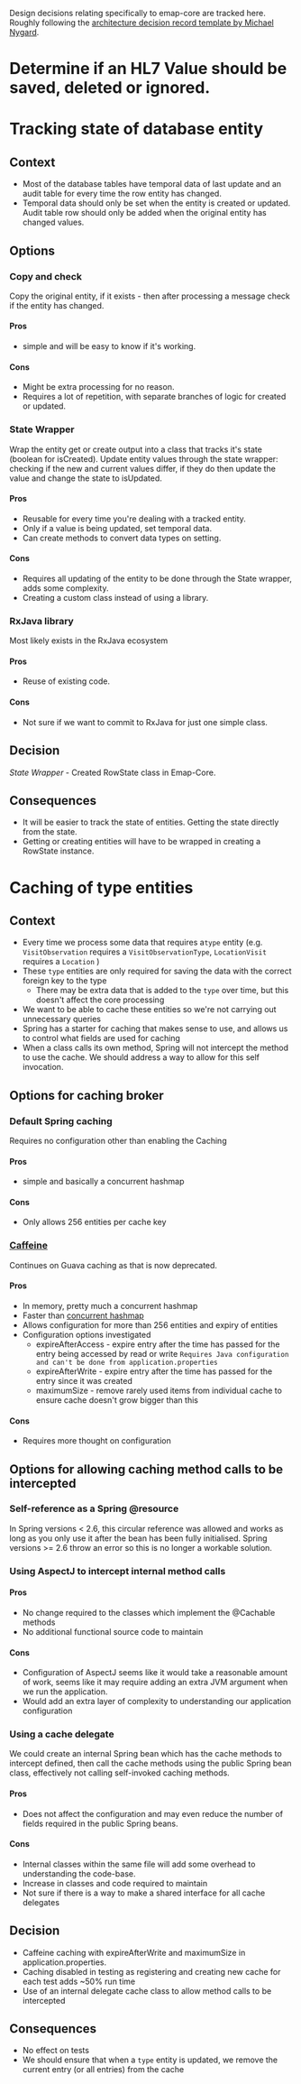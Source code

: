 Design decisions relating specifically to emap-core are tracked here. Roughly following the
[architecture decision record template by Michael Nygard](https://github.com/joelparkerhenderson/architecture_decision_record/edit/master/adr_template_by_michael_nygard.md).



# Determine if an HL7 Value should be saved, deleted or ignored.




# Tracking state of database entity

## Context

- Most of the database tables have temporal data of last update and an audit table for every time
  the row entity has changed.
- Temporal data should only be set when the entity is created or updated.
  Audit table row should only be added when the original entity has changed values.

## Options

### Copy and check 

Copy the original entity, if it exists - then after processing a message check if the entity has changed.

#### Pros

- simple and will be easy to know if it's working.

#### Cons

- Might be extra processing for no reason.
- Requires a lot of repetition, with separate branches of logic for created or updated.

### State Wrapper

Wrap the entity get or create output into a class that tracks it's state (boolean for isCreated).
Update entity values through the state wrapper: checking if the new and current values differ,
if they do then update the value and change the state to isUpdated.

#### Pros

- Reusable for every time you're dealing with a tracked entity.
- Only if a value is being updated, set temporal data.
- Can create methods to convert data types on setting.

#### Cons

- Requires all updating of the entity to be done through the State wrapper, adds some complexity.
- Creating a custom class instead of using a library.

### RxJava library

Most likely exists in the RxJava ecosystem

#### Pros

- Reuse of existing code.

#### Cons

- Not sure if we want to commit to RxJava for just one simple class.

## Decision

*State Wrapper* - Created RowState class in Emap-Core. 

## Consequences

- It will be easier to track the state of entities. Getting the state directly from the state.
- Getting or creating entities will have to be wrapped in creating a RowState instance.


# Caching of type entities

## Context

- Every time we process some data that requires a`type` entity 
  (e.g. `VisitObservation` requires a `VisitObservationType`, `LocationVisit` requires a `Location` )
- These `type` entities are only required for saving the data with the correct foreign key to the type
  - There may be extra data that is added to the `type` over time, but this doesn't affect the core processing
- We want to be able to cache these entities so we're not carrying out unnecessary queries
- Spring has a starter for caching that makes sense to use, and allows us to control what fields are used for caching
- When a class calls its own method, Spring will not intercept the method to use the cache.
  We should address a way to allow for this self invocation.

## Options for caching broker

### Default Spring caching

Requires no configuration other than enabling the Caching 

#### Pros

- simple and basically a concurrent hashmap

#### Cons

- Only allows 256 entities per cache key

### [Caffeine](https://github.com/ben-manes/caffeine/wiki/)

Continues on Guava caching as that is now deprecated.

#### Pros

- In memory, pretty much a concurrent hashmap
- Faster than [concurrent hashmap](https://github.com/ben-manes/caffeine/wiki/Benchmarks)
- Allows configuration for more than 256 entities and expiry of entities
- Configuration options investigated
  - expireAfterAccess - expire entry after the time has passed for the entry being accessed by read or write
    `Requires Java configuration and can't be done from application.properties`
  - expireAfterWrite - expire entry after the time has passed for the entry since it was created
  - maximumSize - remove rarely used items from individual cache to ensure cache doesn't grow bigger than this 

#### Cons

- Requires more thought on configuration

## Options for allowing caching method calls to be intercepted

### Self-reference as a Spring @resource

In Spring versions < 2.6, this circular reference was allowed and works as long as you only use it after
the bean has been fully initialised. Spring versions >= 2.6 throw an error so this is no longer a workable solution.


### Using AspectJ to intercept internal method calls 

#### Pros

- No change required to the classes which implement the @Cachable methods
- No additional functional source code to maintain

#### Cons

- Configuration of AspectJ seems like it would take a reasonable amount of work, 
  seems like it may require adding an extra JVM argument when we run the application.
- Would add an extra layer of complexity to understanding our application configuration

### Using a cache delegate

We could create an internal Spring bean which has the cache methods to intercept defined, 
then call the cache methods using the public Spring bean class, effectively not calling self-invoked caching methods.  

#### Pros

- Does not affect the configuration and may even reduce the number of fields required in the public Spring beans.

#### Cons

- Internal classes within the same file will add some overhead to understanding the code-base.
- Increase in classes and code required to maintain
- Not sure if there is a way to make a shared interface for all cache delegates

## Decision

- Caffeine caching with expireAfterWrite and maximumSize in application.properties.
- Caching disabled in testing as registering and creating new cache for each test adds ~50% run time
- Use of an internal delegate cache class to allow method calls to be intercepted

## Consequences

- No effect on tests
- We should ensure that when a `type` entity is updated, we remove the current entry (or all entries) from the cache
